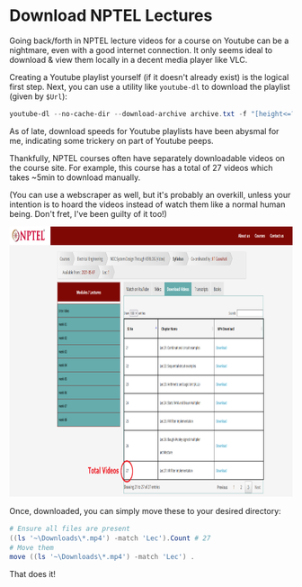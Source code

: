 # Download NPTEL Lectures

Going back/forth in NPTEL lecture videos for a course on Youtube can be a nightmare, even with a good internet connection. It only seems ideal to download & view them locally in a decent media player like VLC.

Creating a Youtube playlist yourself (if it doesn't already exist) is the logical first step. Next, you can use a utility like `youtube-dl` to download the playlist (given by `$Url`):
```powershell
youtube-dl --no-cache-dir --download-archive archive.txt -f "[height<=?720][ext=mp4]" -i -o "%(playlist_index)s - %(title)s.%(ext)s" $Url
```
As of late, download speeds for Youtube playlists have been abysmal for me, indicating some trickery on part of Youtube peeps.

Thankfully, NPTEL courses often have separately downloadable videos on the course site. For example, this course has a total of 27 videos which takes ~5min to download manually.

(You can use a webscraper as well, but it's probably an overkill, unless your intention is to hoard the videos instead of watch them like a normal human being. Don't fret, I've been guilty of it too!)

<center><img src="files/nptel.png" height="480"></center>

Once, downloaded, you can simply move these to your desired directory:
```powershell
# Ensure all files are present
((ls '~\Downloads\*.mp4') -match 'Lec').Count # 27
# Move them
move ((ls '~\Downloads\*.mp4') -match 'Lec') .
```

That does it!


